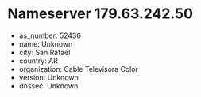 # Nameserver 179.63.242.50

* as_number: 52436
* name: Unknown
* city: San Rafael
* country: AR
* organization: Cable Televisora Color
* version: Unknown
* dnssec: Unknown
